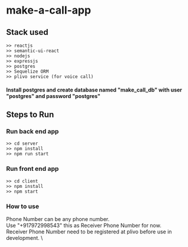 # make-a-call-app

## Stack used
```
>> reactjs
>> semantic-ui-react
>> nodejs
>> expressjs
>> postgres
>> Sequelize ORM
>> plivo service (for voice call)
```

#### Install postgres and create database named "make_call_db" with user "postgres" and password "postgres"



## Steps to Run

### Run back end app

```
>> cd server
>> npm install
>> npm run start
```

### Run front end app

```
>> cd client
>> npm install
>> npm start
```

### How to use

Phone Number can be any phone number. \
Use "+917972998543" this as Receiver Phone Number for now. \
Receiver Phone Number need to be registered at plivo before use in development. \



